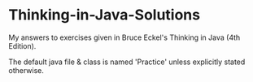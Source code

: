 # Thinking-in-Java-Solutions
My answers to exercises given in Bruce Eckel's Thinking in Java (4th Edition).

The default java file & class is named 'Practice' unless explicitly stated otherwise.
